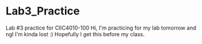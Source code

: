 # Lab3_Practice
Lab #3 practice for CIIC4010-100
Hi, I'm practicing for my lab tomorrow and ngl I'm kinda lost :)
Hopefully I get this before my class.
